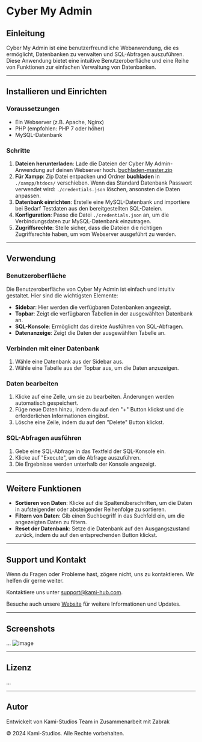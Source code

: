 # Cyber My Admin

## Einleitung

Cyber My Admin ist eine benutzerfreundliche Webanwendung, die es ermöglicht, Datenbanken zu verwalten und SQL-Abfragen auszuführen. Diese Anwendung bietet eine intuitive Benutzeroberfläche und eine Reihe von Funktionen zur einfachen Verwaltung von Datenbanken.

---

## Installieren und Einrichten

### Voraussetzungen
- Ein Webserver (z.B. Apache, Nginx)
- PHP (empfohlen: PHP 7 oder höher)
- MySQL-Datenbank

### Schritte
1. **Dateien herunterladen**: Lade die Dateien der Cyber My Admin-Anwendung auf deinen Webserver hoch. [buchladen-master.zip](https://github.com/tsuki-kami-studios/buchladen/archive/refs/heads/master.zip)
2. **Für Xampp**: Zip Datei entpacken und Ordner **buchladen** in `./xampp/htdocs/` verschieben. Wenn das Standard Datenbank Passwort verwendet wird: `./credentials.json` löschen, ansonsten die Daten anpassen.
3. **Datenbank einrichten**: Erstelle eine MySQL-Datenbank und importiere bei Bedarf Testdaten aus den bereitgestellten SQL-Dateien.
4. **Konfiguration**: Passe die Datei `./credentials.json` an, um die Verbindungsdaten zur MySQL-Datenbank einzutragen.
5. **Zugriffsrechte**: Stelle sicher, dass die Dateien die richtigen Zugriffsrechte haben, um vom Webserver ausgeführt zu werden.

---

## Verwendung

### Benutzeroberfläche

Die Benutzeroberfläche von Cyber My Admin ist einfach und intuitiv gestaltet. Hier sind die wichtigsten Elemente:

- **Sidebar**: Hier werden die verfügbaren Datenbanken angezeigt.
- **Topbar**: Zeigt die verfügbaren Tabellen in der ausgewählten Datenbank an.
- **SQL-Konsole**: Ermöglicht das direkte Ausführen von SQL-Abfragen.
- **Datenanzeige**: Zeigt die Daten der ausgewählten Tabelle an.

### Verbinden mit einer Datenbank

1. Wähle eine Datenbank aus der Sidebar aus.
2. Wähle eine Tabelle aus der Topbar aus, um die Daten anzuzeigen.

### Daten bearbeiten

1. Klicke auf eine Zelle, um sie zu bearbeiten. Änderungen werden automatisch gespeichert.
2. Füge neue Daten hinzu, indem du auf den "+" Button klickst und die erforderlichen Informationen eingibst.
3. Lösche eine Zeile, indem du auf den "Delete" Button klickst.

### SQL-Abfragen ausführen

1. Gebe eine SQL-Abfrage in das Textfeld der SQL-Konsole ein.
2. Klicke auf "Execute", um die Abfrage auszuführen.
3. Die Ergebnisse werden unterhalb der Konsole angezeigt.

---

## Weitere Funktionen

- **Sortieren von Daten**: Klicke auf die Spaltenüberschriften, um die Daten in aufsteigender oder absteigender Reihenfolge zu sortieren.
- **Filtern von Daten**: Gib einen Suchbegriff in das Suchfeld ein, um die angezeigten Daten zu filtern.
- **Reset der Datenbank**: Setze die Datenbank auf den Ausgangszustand zurück, indem du auf den entsprechenden Button klickst.

---

## Support und Kontakt

Wenn du Fragen oder Probleme hast, zögere nicht, uns zu kontaktieren. Wir helfen dir gerne weiter.

Kontaktiere uns unter support@kami-hub.com.

Besuche auch unsere [Website](https://www.kami-hub.com) für weitere Informationen und Updates.

---

## Screenshots

...
![image](https://github.com/tsuki-kami-studios/buchladen/assets/160274072/f106ddc2-4820-486e-a88c-0c0bc51669ae)

---

## Lizenz

...

---

## Autor

Entwickelt von Kami-Studios Team in Zusammenarbeit mit Zabrak

© 2024 Kami-Studios. Alle Rechte vorbehalten.
